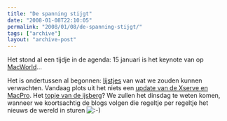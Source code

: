 ```yaml
---
title: "De spanning stijgt"
date: "2008-01-08T22:10:05"
permalink: "2008/01/08/de-spanning-stijgt/"
tags: ["archive"]
layout: "archive-post"
---
```

Het stond al een tijdje in de agenda: 15 januari is het keynote van op [MacWorld](http://www.macworldexpo.com/ "http://www.macworldexpo.com/")…

Het is ondertussen al begonnen: [lijstjes](http://feeds.feedburner.com/~r/readwriteweb/~3/212831859/what_to_expect_at_macworld.php "http://feeds.feedburner.com/~r/readwriteweb/~3/212831859/what_to_expect_at_macworld.php") van wat we zouden kunnen verwachten. Vandaag plots uit het niets een [update van de Xserve en MacPro](http://www.onemorething.nl/?p=showarticle&art_id=2951 "http://www.onemorething.nl/?p=showarticle&art_id=2951"). Het [topje van de ijsberg](http://feeds.gawker.com/~r/gizmodo/full/~3/213219603/why-is-apple-launching-new-gear-a-week-before-macworld-the-official-no+answer-reads-like-a-zen-koan "http://feeds.gawker.com/~r/gizmodo/full/~3/213219603/why-is-apple-launching-new-gear-a-week-before-macworld-the-official-no+answer-reads-like-a-zen-koan")? We zullen het dinsdag te weten komen, wanneer we koortsachtig de blogs volgen die regeltje per regeltje het nieuws de wereld in sturen ![:-)](http://www.donebysimon.be/blog/wp-includes/images/smilies/icon_smile.gif)
